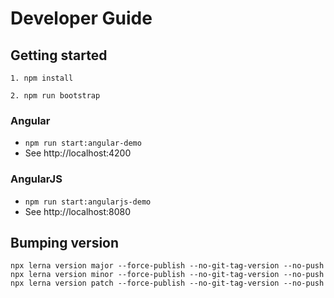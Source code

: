# Developer Guide

## Getting started

```
1. npm install

2. npm run bootstrap
```

### Angular

- `npm run start:angular-demo`
- See http://localhost:4200

### AngularJS

- `npm run start:angularjs-demo`
- See http://localhost:8080

## Bumping version

```
npx lerna version major --force-publish --no-git-tag-version --no-push
npx lerna version minor --force-publish --no-git-tag-version --no-push
npx lerna version patch --force-publish --no-git-tag-version --no-push
```
